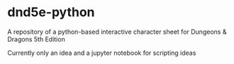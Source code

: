# dnd5e-python
A repository of a python-based interactive character sheet for Dungeons & Dragons 5th Edition

Currently only an idea and a jupyter notebook for scripting ideas